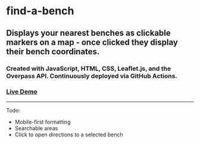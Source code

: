 # find-a-bench

## Displays your nearest benches as clickable markers on a map - once clicked they display their bench coordinates.

### Created with JavaScript, HTML, CSS, Leaflet.js, and the Overpass API. Continuously deployed via GitHub Actions.

### [Live Demo](https://eddierowe.github.io/find-a-bench/)

___
Todo:
- Mobile-first formatting
- Searchable areas
- Click to open directions to a selected bench
